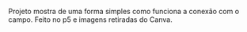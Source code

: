 Projeto mostra de uma forma simples como funciona a conexão com o campo. Feito no p5 e imagens retiradas do Canva.
